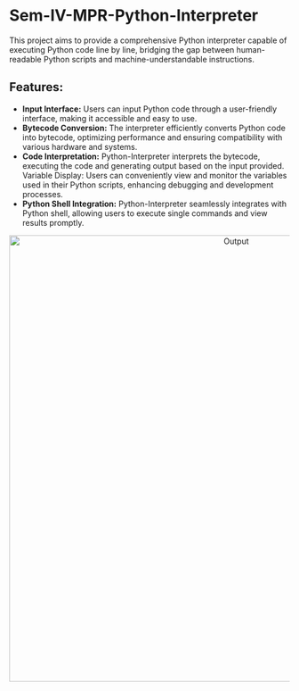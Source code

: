 # Sem-IV-MPR-Python-Interpreter
This project aims to provide a comprehensive Python interpreter capable of executing Python code line by line, bridging the gap between human-readable Python scripts and machine-understandable instructions.

## Features:

- **Input Interface:** Users can input Python code through a user-friendly interface, making it accessible and easy to use.
- **Bytecode Conversion:** The interpreter efficiently converts Python code into bytecode, optimizing performance and ensuring compatibility with various hardware and systems.
- **Code Interpretation:** Python-Interpreter interprets the bytecode, executing the code and generating output based on the input provided.
Variable Display: Users can conveniently view and monitor the variables used in their Python scripts, enhancing debugging and development processes.
- **Python Shell Integration:** Python-Interpreter seamlessly integrates with Python shell, allowing users to execute single commands and view results promptly.

<p align="center">
  <img src="https://github.com/gauravipatankar/Sem-IV-MPR-Python-Interpreter/assets/92073252/cbb4c606-967d-40eb-b82e-08a2e045b12c" alt="Output" width="800px">
</p>
